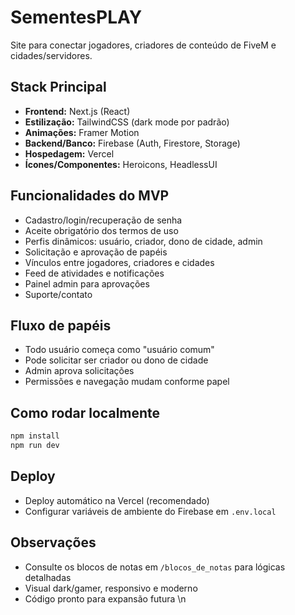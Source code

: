 # SementesPLAY

Site para conectar jogadores, criadores de conteúdo de FiveM e cidades/servidores.

## Stack Principal
- **Frontend:** Next.js (React)
- **Estilização:** TailwindCSS (dark mode por padrão)
- **Animações:** Framer Motion
- **Backend/Banco:** Firebase (Auth, Firestore, Storage)
- **Hospedagem:** Vercel
- **Ícones/Componentes:** Heroicons, HeadlessUI

## Funcionalidades do MVP
- Cadastro/login/recuperação de senha
- Aceite obrigatório dos termos de uso
- Perfis dinâmicos: usuário, criador, dono de cidade, admin
- Solicitação e aprovação de papéis
- Vínculos entre jogadores, criadores e cidades
- Feed de atividades e notificações
- Painel admin para aprovações
- Suporte/contato

## Fluxo de papéis
- Todo usuário começa como "usuário comum"
- Pode solicitar ser criador ou dono de cidade
- Admin aprova solicitações
- Permissões e navegação mudam conforme papel

## Como rodar localmente
```bash
npm install
npm run dev
```

## Deploy
- Deploy automático na Vercel (recomendado)
- Configurar variáveis de ambiente do Firebase em `.env.local`

## Observações
- Consulte os blocos de notas em `/blocos_de_notas` para lógicas detalhadas
- Visual dark/gamer, responsivo e moderno
- Código pronto para expansão futura \n

